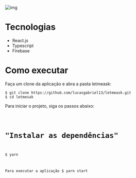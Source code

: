 ![img](https://github.com/rocketseat-education/nlw-06-reactjs/blob/master/.github/cover.svg)


# Tecnologias
- React.js
- Typescript
- Firebase

# Como executar 

<p>Faça um clone da aplicação e abra a pasta letmeask:</p>

<pre><code>$ git clone https://github.com/lucasgabriel13/letmeask.git
$ cd letmesak</code></pre>

<p>Para iniciar o projeto, siga os passos abaixo:</p>
<pre><code>

# "Instalar as dependências"
$ yarn

Para executar a aplicação
$ yarn start</code></pre>
